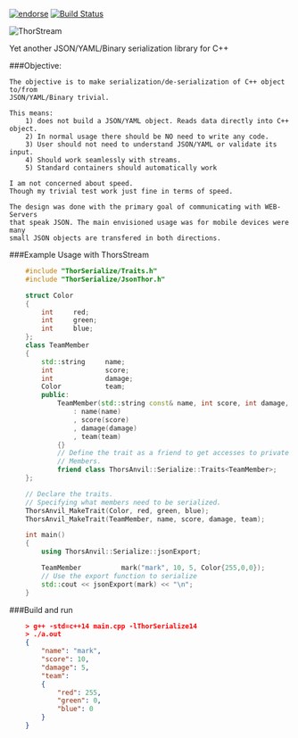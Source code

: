 [![endorse](http://api.coderwall.com/lokiastari/endorsecount.png)](http://coderwall.com/lokiastari)
[![Build Status](https://travis-ci.org/Loki-Astari/ThorsSerializer.svg?branch=master)](https://travis-ci.org/Loki-Astari/ThorsSerializer)

![ThorStream](https://raw.github.com/Loki-Astari/ThorsSerializer/img/stream.jpg)

Yet another JSON/YAML/Binary serialization library for C++

###Objective:

    The objective is to make serialization/de-serialization of C++ object to/from
    JSON/YAML/Binary trivial.

    This means:
        1) does not build a JSON/YAML object. Reads data directly into C++ object.
        2) In normal usage there should be NO need to write any code.
        3) User should not need to understand JSON/YAML or validate its input.
        4) Should work seamlessly with streams.
        5) Standard containers should automatically work

    I am not concerned about speed.
    Though my trivial test work just fine in terms of speed.
    
    The design was done with the primary goal of communicating with WEB-Servers
    that speak JSON. The main envisioned usage was for mobile devices were many
    small JSON objects are transfered in both directions.

###Example Usage with ThorsStream

````c++
    #include "ThorSerialize/Traits.h"
    #include "ThorSerialize/JsonThor.h"

    struct Color
    {
        int     red;
        int     green;
        int     blue;
    };    
    class TeamMember
    {
        std::string     name;
        int             score;
        int             damage;
        Color           team;
        public:
            TeamMember(std::string const& name, int score, int damage, Color const& team)
                : name(name)
                , score(score)
                , damage(damage)
                , team(team)
            {}
            // Define the trait as a friend to get accesses to private
            // Members.
            friend class ThorsAnvil::Serialize::Traits<TeamMember>;
    };

    // Declare the traits.
    // Specifying what members need to be serialized.
    ThorsAnvil_MakeTrait(Color, red, green, blue);
    ThorsAnvil_MakeTrait(TeamMember, name, score, damage, team);

    int main()
    {
        using ThorsAnvil::Serialize::jsonExport;

        TeamMember          mark("mark", 10, 5, Color{255,0,0});
        // Use the export function to serialize
        std::cout << jsonExport(mark) << "\n";
    }
````

###Build and run
````json
    > g++ -std=c++14 main.cpp -lThorSerialize14
    > ./a.out 
    { 
        "name": "mark", 
        "score": 10, 
        "damage": 5, 
        "team": 
        { 
            "red": 255, 
            "green": 0, 
            "blue": 0
        }
    }
````
